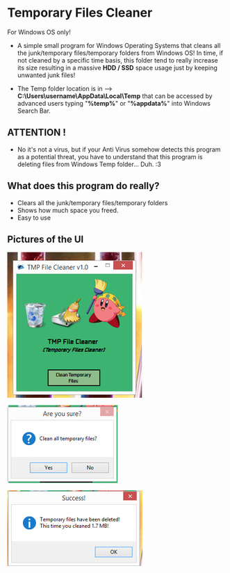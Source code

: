 # Temporary Files Cleaner
For Windows OS only!

- A simple small program for Windows Operating Systems that cleans all the junk/temporary files/temporary folders from Windows OS! In time, if not cleaned by a specific time basis, this folder tend to really increase its size resulting in a massive **HDD / SSD** space usage just by keeping unwanted junk files!

- The Temp folder location is in --> **C:\Users\username\AppData\Local\Temp** that can be accessed by advanced users typing "**%temp%**" or "**%appdata%**" into Windows Search Bar.

## ATTENTION !
- No it's not a virus, but if your Anti Virus somehow detects this program as a potential threat, you have to understand that this program is deleting files from Windows Temp folder... Duh. :3

## What does this program do really?
- Clears all the junk/temporary files/temporary folders
- Shows how much space you freed.
- Easy to use


## Pictures of the UI

![Screenshot](pic1.PNG)

![Screenshot](pic2.PNG)

![Screenshot](pic3.PNG)





